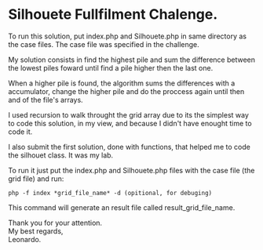 # Silhouete Fullfilment Chalenge.

To run this solution, put index.php and Silhouete.php in same directory as the case files.
The case file was specified in the challenge.

My solution consists in find the highest pile and sum the difference between the lowest piles foward until find a pile higher then the last one.

When a higher pile is found, the algorithm sums the differences with a accumulator, change the higher pile and do the proccess again until then and of the file's arrays.

I used recursion to walk throught the grid array due to its the simplest way to code this solution, in my view, and because I didn't have enought time to code it.

I also submit the first solution, done with functions, that helped me to code the silhouet class. It was my lab.

To run it just put the index.php and Silhouete.php files with the case file (the grid file) and run:

```php -f index *grid_file_name* -d (opitional, for debuging)```

This command will generate an result file called result_grid_file_name.

Thank you for your attention.  
My best regards,  
Leonardo.